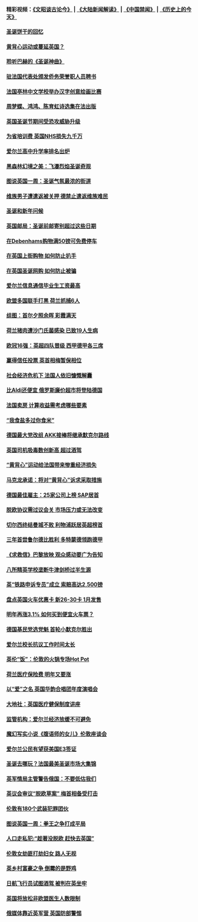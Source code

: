 #### 精彩视频：[《文昭谈古论今》](https://github.com/gfw-breaker/wenzhao/blob/master/README.md?t=12180330) | [《大陆新闻解读》](https://github.com/gfw-breaker/ntdtv-comedy/blob/master/README.md?t=12180330) | [《中国禁闻》](https://github.com/gfw-breaker/ntdtv-news/blob/master/README.md?t=12180330) | [《历史上的今天》](https://github.com/gfw-breaker/today-in-history/blob/master/README.md?t=12180330) 

#### [圣诞饼干的回忆](../pages/nsc974/n10916160.md?t=12180330) 

#### [黄背心运动或蔓延英国？](../pages/nsc974/n10915769.md?t=12180330) 

#### [聆听巴赫的《圣诞神曲》](../pages/nsc974/n10910868.md?t=12180330) 

#### [驻法国代表处颁发侨务荣誉职人员聘书](../pages/nsc974/n10912829.md?t=12180330) 

#### [法国亭林中文学校举办汉字创意绘画比赛](../pages/nsc974/n10912809.md?t=12180330) 

#### [周梦蝶、鸿鸿、陈育虹诗选集在法出版](../pages/nsc974/n10912778.md?t=12180330) 

#### [英国圣诞节期间受恐攻威胁升级](../pages/nsc974/n10911486.md?t=12180330) 

#### [为省培训费  英国NHS损失九千万](../pages/nsc974/n10911478.md?t=12180330) 

#### [爱尔兰高中升学率排名出炉](../pages/nsc974/n10910761.md?t=12180330) 

#### [黑森林幻境之美：飞瀑烈焰圣诞奇观](../pages/nsc974/n10909442.md?t=12180330) 

#### [图说英国一周：圣诞气氛最浓的街道](../pages/nsc974/n10909173.md?t=12180330) 

#### [维族男子遭遣返被关押 德禁止遣返维族难民](../pages/nsc974/n10908943.md?t=12180330) 

#### [圣诞和新年问候](../pages/nsc974/n10909160.md?t=12180330) 

#### [英国邮局：圣诞前邮寄别超过这些日期](../pages/nsc974/n10909151.md?t=12180330) 

#### [在Debenhams购物满50镑可免费停车](../pages/nsc974/n10909136.md?t=12180330) 

#### [在英国上街购物 如何防止扒手](../pages/nsc974/n10909106.md?t=12180330) 

#### [在英国圣诞网购 如何防止被骗](../pages/nsc974/n10909085.md?t=12180330) 

#### [爱尔兰信息通信毕业生工资最高](../pages/nsc974/n10908531.md?t=12180330) 

#### [欧盟多国联手打黑 荷兰抓捕6人](../pages/nsc974/n10908389.md?t=12180330) 

#### [组图：首尔夕照余晖 彩霞满天](../pages/nsc974/n10908293.md?t=12180330) 

#### [荷兰猪肉遭沙门氏菌感染 已致19人生病](../pages/nsc974/n10908299.md?t=12180330) 

#### [欧冠16强：英超四队晋级 西甲德甲各三席](../pages/nsc974/n10907296.md?t=12180330) 

#### [赢得信任投票 英首相梅暂保相位](../pages/nsc974/n10907229.md?t=12180330) 

#### [社会经济危机下 法国人依旧慷慨解囊](../pages/nsc974/n10906090.md?t=12180330) 

#### [比Aldi还便宜 俄罗斯廉价超市将登陆德国](../pages/nsc974/n10905994.md?t=12180330) 

#### [法国卖房 计算收益需考虑哪些要素](../pages/nsc974/n10906125.md?t=12180330) 

#### [“我食盐多过你食米”](../pages/nsc974/n10905976.md?t=12180330) 

#### [德国最大党改组 AKK接棒将继承默克尔路线](../pages/nsc974/n10904680.md?t=12180330) 

#### [英国司机吸毒数创新高 超过酒驾](../pages/nsc974/n10904490.md?t=12180330) 

#### [“黄背心”运动给法国带来惨重经济损失](../pages/nsc974/n10904100.md?t=12180330) 

#### [马克龙承诺：将对“黄背心”诉求采取措施](../pages/nsc974/n10904057.md?t=12180330) 

#### [德国最佳雇主：25家公司上榜 SAP居首](../pages/nsc974/n10903789.md?t=12180330) 

#### [脱欧协议需过议会关 市场压力或无法改变](../pages/nsc974/n10901979.md?t=12180330) 

#### [切尔西终结曼城不败 利物浦跃居英超榜首](../pages/nsc974/n10900582.md?t=12180330) 

#### [三年首尝鲁尔德比胜利 多特蒙德领跑德甲](../pages/nsc974/n10900592.md?t=12180330) 

#### [《求救信》巴黎放映 观众感动要广为告知](../pages/nsc974/n10900019.md?t=12180330) 

#### [八所精英学校垄断牛津剑桥过半生源](../pages/nsc974/n10899861.md?t=12180330) 

#### [英“铁路申诉专员”成立 索赔高达2,500镑](../pages/nsc974/n10899001.md?t=12180330) 

#### [盘点英国火车优惠卡 新26-30卡 1月发售](../pages/nsc974/n10898992.md?t=12180330) 

#### [明年再涨3.1%   如何买到便宜火车票？](../pages/nsc974/n10898985.md?t=12180330) 

#### [德国基民党选党魁 首轮小默克尔胜出](../pages/nsc974/n10897678.md?t=12180330) 

#### [爱尔兰校长抗议工作时间太长](../pages/nsc974/n10897164.md?t=12180330) 

#### [英伦“饭”：伦敦的火锅专场Hot Pot](../pages/nsc974/n10897146.md?t=12180330) 

#### [荷兰医疗保险费 明年又要涨](../pages/nsc974/n10897113.md?t=12180330) 

#### [以“爱”之名 英国华韵合唱团年度演唱会](../pages/nsc974/n10897132.md?t=12180330) 

#### [大地社：英国医疗健保制度讲座](../pages/nsc974/n10897109.md?t=12180330) 

#### [监管机构：爱尔兰经济放缓不可避免](../pages/nsc974/n10897047.md?t=12180330) 

#### [魔幻写实小说《腹语师的女儿》伦敦座谈会](../pages/nsc974/n10897070.md?t=12180330) 

#### [爱尔兰公民有望获美国E3签证](../pages/nsc974/n10896956.md?t=12180330) 

#### [圣诞去哪玩？法国最美圣诞市场大集锦](../pages/nsc974/n10895365.md?t=12180330) 

#### [英军情局主管警告俄国：不要低估我们](../pages/nsc974/n10895238.md?t=12180330) 

#### [英议会审议“脱欧草案” 梅首相备受打击](../pages/nsc974/n10895260.md?t=12180330) 

#### [伦敦有180个武装犯罪团伙](../pages/nsc974/n10895487.md?t=12180330) 

#### [图说英国一周：拳王之争打成平局](../pages/nsc974/n10895330.md?t=12180330) 

#### [人口走私犯:“趁著没脱欧 赶快去英国”](../pages/nsc974/n10895316.md?t=12180330) 

#### [伦敦女劫匪打劫妇女 路人无视](../pages/nsc974/n10895309.md?t=12180330) 

#### [英乡村富豪之争  倒霉的是野鸡](../pages/nsc974/n10895305.md?t=12180330) 

#### [日航飞行员试图酒驾  被判在英坐牢](../pages/nsc974/n10895291.md?t=12180330) 

#### [英国将放松非欧盟医生人数限制](../pages/nsc974/n10895286.md?t=12180330) 

#### [俄媒体靠近英军营 英国防部警惕](../pages/nsc974/n10895265.md?t=12180330) 

